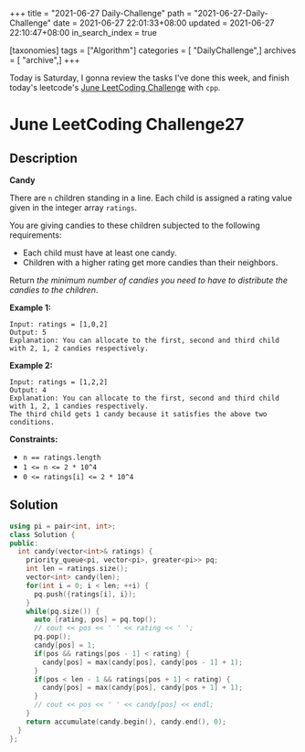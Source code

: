 +++
title = "2021-06-27 Daily-Challenge"
path = "2021-06-27-Daily-Challenge"
date = 2021-06-27 22:01:33+08:00
updated = 2021-06-27 22:10:47+08:00
in_search_index = true

[taxonomies]
tags = ["Algorithm"]
categories = [ "DailyChallenge",]
archives = [ "archive",]
+++

Today is Saturday, I gonna review the tasks I've done this week, and finish today's leetcode's [June LeetCoding Challenge](https://leetcode.com/explore/challenge/card/june-leetcoding-challenge-2021/606/week-4-june-22nd-june-28th/3792/) with `cpp`.

<!-- more -->

# June LeetCoding Challenge27

## Description

**Candy**

There are `n` children standing in a line. Each child is assigned a rating value given in the integer array `ratings`.

You are giving candies to these children subjected to the following requirements:

- Each child must have at least one candy.
- Children with a higher rating get more candies than their neighbors.

Return *the minimum number of candies you need to have to distribute the candies to the children*.

 

**Example 1:**

```
Input: ratings = [1,0,2]
Output: 5
Explanation: You can allocate to the first, second and third child with 2, 1, 2 candies respectively.
```

**Example 2:**

```
Input: ratings = [1,2,2]
Output: 4
Explanation: You can allocate to the first, second and third child with 1, 2, 1 candies respectively.
The third child gets 1 candy because it satisfies the above two conditions.
```

 

**Constraints:**

- `n == ratings.length`
- `1 <= n <= 2 * 10^4`
- `0 <= ratings[i] <= 2 * 10^4`

## Solution

``` cpp
using pi = pair<int, int>;
class Solution {
public:
  int candy(vector<int>& ratings) {
    priority_queue<pi, vector<pi>, greater<pi>> pq;
    int len = ratings.size();
    vector<int> candy(len);
    for(int i = 0; i < len; ++i) {
      pq.push({ratings[i], i});
    }
    while(pq.size()) {
      auto [rating, pos] = pq.top();
      // cout << pos << ' ' << rating << ' ';
      pq.pop();
      candy[pos] = 1;
      if(pos && ratings[pos - 1] < rating) {
        candy[pos] = max(candy[pos], candy[pos - 1] + 1);
      }
      if(pos < len - 1 && ratings[pos + 1] < rating) {
        candy[pos] = max(candy[pos], candy[pos + 1] + 1);
      }
      // cout << pos << ' ' << candy[pos] << endl;
    }
    return accumulate(candy.begin(), candy.end(), 0);
  }
};
```
